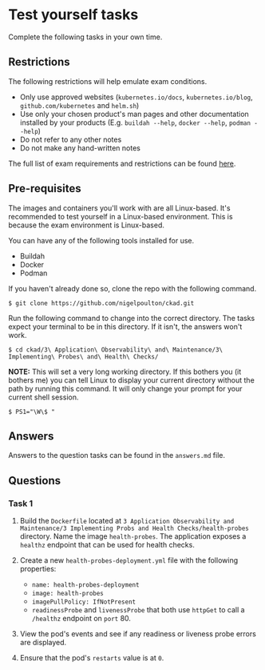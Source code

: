 # Test yourself tasks

Complete the following tasks in your own time.

## Restrictions

The following restrictions will help emulate exam conditions.

- Only use approved websites (`kubernetes.io/docs`, `kubernetes.io/blog`, `github.com/kubernetes` and `helm.sh`)
- Use only your chosen product's man pages and other documentation installed by your products (E.g. `buildah --help`, `docker --help`, `podman --help`)
- Do not refer to any other notes
- Do not make any hand-written notes

The full list of exam requirements and restrictions can be found [here](https://docs.linuxfoundation.org/tc-docs/certification/lf-candidate-handbook/exam-rules-and-policies).

## Pre-requisites

The images and containers you'll work with are all Linux-based. It's recommended to test yourself in a Linux-based environment. This is because the exam environment is Linux-based.

You can have any of the following tools installed for use.

- Buildah
- Docker
- Podman

If you haven't already done so, clone the repo with the following command.

```
$ git clone https://github.com/nigelpoulton/ckad.git
```

Run the following command to change into the correct directory. The tasks expect your terminal to be in this directory. If it isn't, the answers won't work.

```
$ cd ckad/3\ Application\ Observability\ and\ Maintenance/3\ Implementing\ Probes\ and\ Health\ Checks/
```

**NOTE:** This will set a very long working directory. If this bothers you (it bothers me) you can tell Linux to display your current directory without the path by running this command. It will only change your prompt for your current shell session.

```
$ PS1="\W\$ "
```

## Answers

Answers to the question tasks can be found in the `answers.md` file.

## Questions

### Task 1

1. Build the `Dockerfile` located at `3 Application Observability and Maintenance/3 Implementing Probs and Health Checks/health-probes` directory. Name the image `health-probes`. The application exposes a `healthz` endpoint that can be used for health checks.

2. Create a new `health-probes-deployment.yml` file with the following properties:
    - `name: health-probes-deployment`
    - `image: health-probes`
    - `imagePullPolicy: IfNotPresent`
    - `readinessProbe` and `livenessProbe` that both use `httpGet` to call a `/healthz` endpoint on `port` 80.

3. View the pod's events and see if any readiness or liveness probe errors are displayed.

4. Ensure that the pod's `restarts` value is at `0`. 

